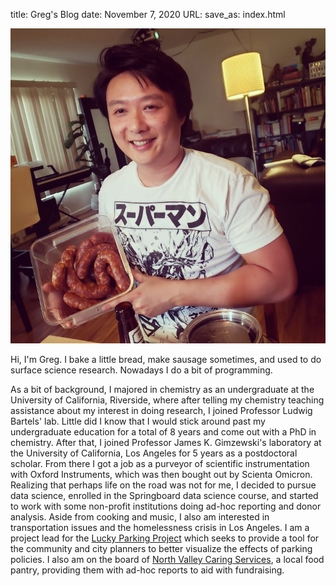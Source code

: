 title: Greg's Blog
date: November 7, 2020
URL:
save_as: index.html

![Me](/images/5E2B0435-D1B7-4437-B2DD-728E446B9BD6.jpg)

Hi, I'm Greg. I bake a little bread, make sausage sometimes, and used to do surface science research. Nowadays I do a bit of programming. 

As a bit of background, I majored in chemistry as an undergraduate at the University of California, Riverside, where after telling my chemistry teaching assistance about my interest in doing research, I joined Professor Ludwig Bartels' lab. Little did I know that I would stick around past my undergraduate education for a total of 8 years and come out with a PhD in chemistry. After that, I joined Professor James K. Gimzewski's laboratory at the University of California, Los Angeles for 5 years as a postdoctoral scholar. From there I got a job as a purveyor of scientific instrumentation with Oxford Instruments, which was then bought out by Scienta Omicron. Realizing that perhaps life on the road was not for me, I decided to pursue data science, enrolled in the Springboard data science course, and started to work with some non-profit institutions doing ad-hoc reporting and donor analysis. Aside from cooking and music, I also am interested in transportation issues and the homelessness crisis in Los Angeles. I am a project lead for the [Lucky Parking Project](https://www.hackforla.org/projects/lucky-parking) which seeks to provide a tool for the community and city planners to better visualize the effects of parking policies. I also am on the board of [North Valley Caring Services](https://www.nvcsinc.org/), a local food pantry, providing them with ad-hoc reports to aid with fundraising.
